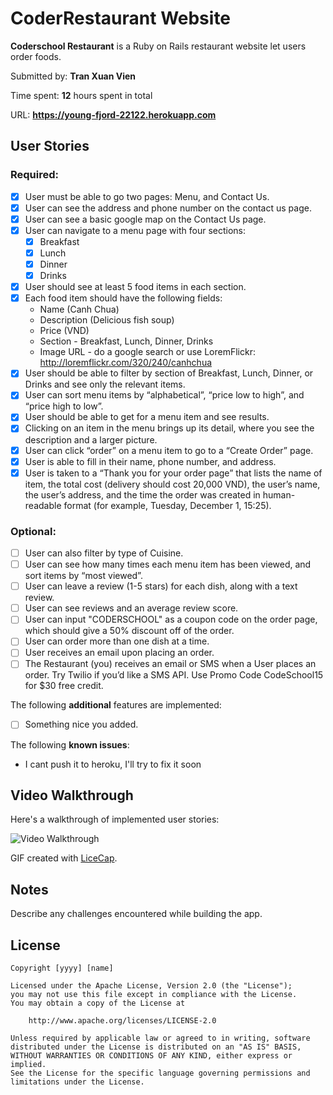 # CoderRestaurant Website

**Coderschool Restaurant** is a Ruby on Rails restaurant website let users order foods.

Submitted by: **Tran Xuan Vien**

Time spent: **12** hours spent in total

URL: **https://young-fjord-22122.herokuapp.com**

## User Stories

### Required:

* [X] User must be able to go two pages: Menu, and Contact Us.
* [X] User can see the address and phone number on the contact us page.
* [X] User can see a basic google map on the Contact Us page.
* [X] User can navigate to a menu page with four sections:
  * [X] Breakfast
  * [X] Lunch
  * [X] Dinner
  * [X] Drinks
* [X] User should see at least 5 food items in each section.
* [X] Each food item should have the following fields:
  * Name (Canh Chua)
  * Description (Delicious fish soup)
  * Price (VND)
  * Section - Breakfast, Lunch, Dinner, Drinks
  * Image URL - do a google search or use LoremFlickr: http://loremflickr.com/320/240/canhchua
* [X] User should be able to filter by section of Breakfast, Lunch, Dinner, or Drinks and see only the relevant items.
* [X] User can sort menu items by “alphabetical”, “price low to high”, and “price high to low”.
* [X] User should be able to get for a menu item and see results.
* [X] Clicking on an item in the menu brings up its detail, where you see the description and a larger picture.
* [X] User can click “order” on a menu item to go to a “Create Order” page.
* [X] User is able to fill in their name, phone number, and address.
* [X] User is taken to a “Thank you for your order page” that lists the name of item, the total cost (delivery should cost 20,000 VND), the user’s name, the user’s address, and the time the order was created in human-readable format (for example, Tuesday, December 1, 15:25).

### Optional:

* [ ] User can also filter by type of Cuisine.
* [ ] User can see how many times each menu item has been viewed, and sort items by “most viewed”.
* [ ] User can leave a review (1-5 stars) for each dish, along with a text review.
* [ ] User can see reviews and an average review score.
* [ ] User can input "CODERSCHOOL" as a coupon code on the order page, which should give a 50% discount off of the order.
* [ ] User can order more than one dish at a time.
* [ ] User receives an email upon placing an order.
* [ ] The Restaurant (you) receives an email or SMS when a User places an order. Try Twilio if you’d like a SMS API. Use Promo Code CodeSchool15 for $30 free credit.

The following **additional** features are implemented:

* [ ] Something nice you added.

The following **known issues**:

* I cant push it to heroku, I'll try to fix it soon
## Video Walkthrough

Here's a walkthrough of implemented user stories:

![Video Walkthrough](path-to-your-GIF-file)

GIF created with [LiceCap](http://www.cockos.com/licecap/).

## Notes

Describe any challenges encountered while building the app.

## License

    Copyright [yyyy] [name]

    Licensed under the Apache License, Version 2.0 (the "License");
    you may not use this file except in compliance with the License.
    You may obtain a copy of the License at

        http://www.apache.org/licenses/LICENSE-2.0

    Unless required by applicable law or agreed to in writing, software
    distributed under the License is distributed on an "AS IS" BASIS,
    WITHOUT WARRANTIES OR CONDITIONS OF ANY KIND, either express or implied.
    See the License for the specific language governing permissions and
    limitations under the License.